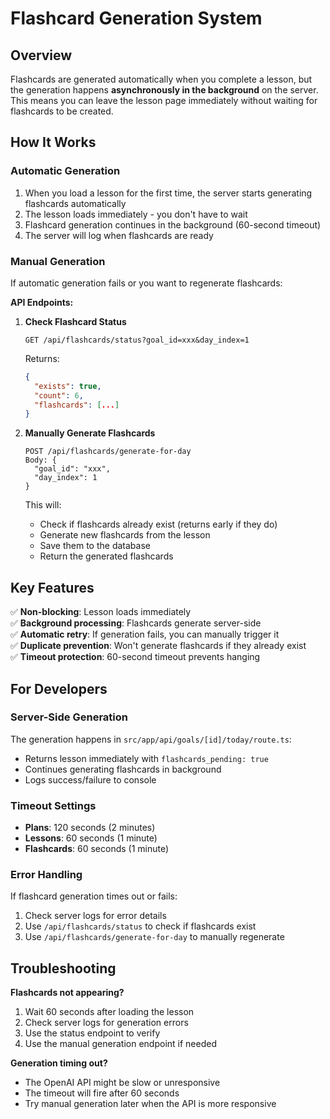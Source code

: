 # Flashcard Generation System

## Overview

Flashcards are generated automatically when you complete a lesson, but the generation happens **asynchronously in the background** on the server. This means you can leave the lesson page immediately without waiting for flashcards to be created.

## How It Works

### Automatic Generation
1. When you load a lesson for the first time, the server starts generating flashcards automatically
2. The lesson loads immediately - you don't have to wait
3. Flashcard generation continues in the background (60-second timeout)
4. The server will log when flashcards are ready

### Manual Generation
If automatic generation fails or you want to regenerate flashcards:

**API Endpoints:**

1. **Check Flashcard Status**
   ```
   GET /api/flashcards/status?goal_id=xxx&day_index=1
   ```
   Returns:
   ```json
   {
     "exists": true,
     "count": 6,
     "flashcards": [...]
   }
   ```

2. **Manually Generate Flashcards**
   ```
   POST /api/flashcards/generate-for-day
   Body: {
     "goal_id": "xxx",
     "day_index": 1
   }
   ```
   This will:
   - Check if flashcards already exist (returns early if they do)
   - Generate new flashcards from the lesson
   - Save them to the database
   - Return the generated flashcards

## Key Features

✅ **Non-blocking**: Lesson loads immediately  
✅ **Background processing**: Flashcards generate server-side  
✅ **Automatic retry**: If generation fails, you can manually trigger it  
✅ **Duplicate prevention**: Won't generate flashcards if they already exist  
✅ **Timeout protection**: 60-second timeout prevents hanging

## For Developers

### Server-Side Generation
The generation happens in `src/app/api/goals/[id]/today/route.ts`:
- Returns lesson immediately with `flashcards_pending: true`
- Continues generating flashcards in background
- Logs success/failure to console

### Timeout Settings
- **Plans**: 120 seconds (2 minutes)
- **Lessons**: 60 seconds (1 minute)  
- **Flashcards**: 60 seconds (1 minute)

### Error Handling
If flashcard generation times out or fails:
1. Check server logs for error details
2. Use `/api/flashcards/status` to check if flashcards exist
3. Use `/api/flashcards/generate-for-day` to manually regenerate

## Troubleshooting

**Flashcards not appearing?**
1. Wait 60 seconds after loading the lesson
2. Check server logs for generation errors
3. Use the status endpoint to verify
4. Use the manual generation endpoint if needed

**Generation timing out?**
- The OpenAI API might be slow or unresponsive
- The timeout will fire after 60 seconds
- Try manual generation later when the API is more responsive

